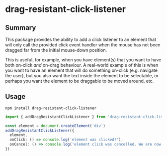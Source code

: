 # drag-resistant-click-listener

## Summary

This package provides the ability to add a click listener to an element that will only call the provided click event handler when the mouse has not been dragged far from the initial mouse-down position.

This is useful, for example, when you have element(s) that you want to have both on-click *and* on-drag behaviour. A real-world example of this is when you want to have an element that will do something on-click (e.g. navigate the user), but you also want the text inside the element to be selectable, or perhaps you want the element to be draggable to be moved around, etc.

## Usage

`npm install drag-resistant-click-listener`

```typescript
import { addDragResistantClickListener } from 'drag-resistant-click-listener'

const element = document.createElement('div')
addDragResistantClickListener({
  element,
  onClick: () => console.log('element was clicked!'),
  onCancel: () => console.log('element click was cancelled. We are now dragging!')
})
```
